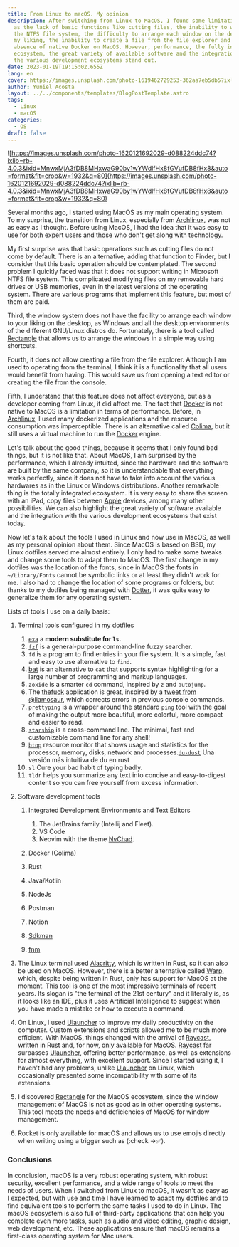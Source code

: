 ```yaml
---
title: From Linux to macOS. My opinion
description: After switching from Linux to MacOS, I found some limitations such
  as the lack of basic functions like cutting files, the inability to write to
  the NTFS file system, the difficulty to arrange each window on the desktop to
  my liking, the inability to create a file from the file explorer and the
  absence of native Docker on MacOS. However, performance, the fully integrated
  ecosystem, the great variety of available software and the integration with
  the various development ecosystems stand out.
date: 2023-01-19T19:15:02.655Z
lang: en
cover: https://images.unsplash.com/photo-1619462729253-362aa7eb5db5?ixlib=rb-4.0.3&q=80&fm=jpg&crop=entropy&cs=tinysrgb&w=6000
author: Yuniel Acosta
layout: ../../components/templates/BlogPostTemplate.astro
tags:
  - Linux
  - macOS
categories:
  - OS
draft: false
---
```

![https://images.unsplash.com/photo-1620121692029-d088224ddc74?ixlib=rb-4.0.3&ixid=MnwxMjA3fDB8MHxwaG90by1wYWdlfHx8fGVufDB8fHx8&auto=format&fit=crop&w=1932&q=80](https://images.unsplash.com/photo-1620121692029-d088224ddc74?ixlib=rb-4.0.3&ixid=MnwxMjA3fDB8MHxwaG90by1wYWdlfHx8fGVufDB8fHx8&auto=format&fit=crop&w=1932&q=80)

Several months ago, I started using MacOS as my main operating system. To my surprise, the transition from Linux, especially from [Archlinux](https://archlinux.org/), was not as easy as I thought. Before using MacOS, I had the idea that it was easy to use for both expert users and those who don't get along with technology.

My first surprise was that basic operations such as cutting files do not come by default. There is an alternative, adding that function to Finder, but I consider that this basic operation should be contemplated. The second problem I quickly faced was that it does not support writing in Microsoft NTFS file system. This complicated modifying files on my removable hard drives or USB memories, even in the latest versions of the operating system. There are various programs that implement this feature, but most of them are paid.

Third, the window system does not have the facility to arrange each window to your liking on the desktop, as Windows and all the desktop environments of the different GNU/Linux distros do. Fortunately, there is a tool called [Rectangle](https://rectangleapp.com/) that allows us to arrange the windows in a simple way using shortcuts.

Fourth, it does not allow creating a file from the file explorer. Although I am used to operating from the terminal, I think it is a functionality that all users would benefit from having. This would save us from opening a text editor or creating the file from the console.

Fifth, I understand that this feature does not affect everyone, but as a developer coming from Linux, it did affect me. The fact that [Docker](https://www.docker.com/) is not native to MacOS is a limitation in terms of performance. Before, in [Archlinux](https://archlinux.org/), I used many dockerized applications and the resource consumption was imperceptible. There is an alternative called [Colima](https://github.com/abiosoft/colima), but it still uses a virtual machine to run the [Docker](https://www.docker.com/) engine.

Let's talk about the good things, because it seems that I only found bad things, but it is not like that. About MacOS, I am surprised by the performance, which I already intuited, since the hardware and the software are built by the same company, so it is understandable that everything works perfectly, since it does not have to take into account the various hardwares as in the Linux or Windows distributions. Another remarkable thing is the totally integrated ecosystem. It is very easy to share the screen with an iPad, copy files between [Apple](https://www.apple.com/) devices, among many other possibilities. We can also highlight the great variety of software available and the integration with the various development ecosystems that exist today.

Now let's talk about the tools I used in Linux and now use in MacOS, as well as my personal opinion about them. Since MacOS is based on BSD, my Linux dotfiles served me almost entirely. I only had to make some tweaks and change some tools to adapt them to MacOS. The first change in my dotfiles was the location of the fonts, since in MacOS the fonts in `~/Library/Fonts` cannot be symbolic links or at least they didn't work for me. I also had to change the location of some programs or folders, but thanks to my dotfiles being managed with [Dotter](https://github.com/SuperCuber/dotter), it was quite easy to generalize them for any operating system.

Lists of tools I use on a daily basis:

1. Terminal tools configured in my dotfiles

   1. [`exa`](https://the.exa.website/) a **modern substitute for `ls`.**
   2. [`fzf`](https://github.com/junegunn/fzf) is a general-purpose command-line fuzzy searcher.
   3. `fd` is a program to find entries in your file system. It is a simple, fast and easy to use alternative to `find`.
   4. [bat](https://github.com/sharkdp/bat) is an alternative to `cat` that supports syntax highlighting for a large number of programming and markup languages.
   5. `zoxide` is a smarter `cd` command, inspired by `z` and `autojump`.
   6. The [thefuck](https://github.com/nvbn/thefuck) application is great, inspired by a [tweet from @liamosaur](https://twitter.com/liamosaur/status/506975850596536320), which corrects errors in previous console commands.
   7. `prettyping` is a wrapper around the standard `ping` tool with the goal of making the output more beautiful, more colorful, more compact and easier to read.
   8. [`starship`](https://starship.rs/) is a cross-command line. The minimal, fast and customizable command line for any shell!
   9. [`btop`](https://github.com/aristocratos/btop) resource monitor that shows usage and statistics for the processor, memory, disks, network and processes.[`du-dust`](https://github.com/bootandy/dust) Una versión más intuitiva de du en rust
   10. `sl` Cure your bad habit of typing badly.
   11. `tldr` helps you summarize any text into concise and easy-to-digest content so you can free yourself from excess information.
2. Software development tools

   1. Integrated Development Environments and Text Editors

      1. The JetBrains family (Intellij and Fleet).
      2. VS Code
      3. Neovim with the theme [NvChad](https://nvchad.com/).
   2. Docker (Colima)
   3. Rust
   4. Java/Kotlin
   5. NodeJs
   6. Postman
   7. Notion
   8. [Sdkman](https://sdkman.io/)
   9. [fnm](https://github.com/Schniz/fnm)
3. The Linux terminal used [Alacritty](https://github.com/alacritty/alacritty), which is written in Rust, so it can also be used on MacOS. However, there is a better alternative called [Warp](https://www.warp.dev/), which, despite being written in Rust, only has support for MacOS at the moment. This tool is one of the most impressive terminals of recent years. Its slogan is "the terminal of the 21st century" and it literally is, as it looks like an IDE, plus it uses Artificial Intelligence to suggest when you have made a mistake or how to execute a command.
4. On Linux, I used [Ulauncher](https://ulauncher.io/) to improve my daily productivity on the computer. Custom extensions and scripts allowed me to be much more efficient. With MacOS, things changed with the arrival of [Raycast](https://www.raycast.com/), written in Rust and, for now, only available for MacOS. [Raycast](https://www.raycast.com/) far surpasses [Ulauncher](https://ulauncher.io/), offering better performance, as well as extensions for almost everything, with excellent support. Since I started using it, I haven't had any problems, unlike [Ulauncher](https://ulauncher.io/) on Linux, which occasionally presented some incompatibility with some of its extensions.
5. I discovered [Rectangle](https://rectangleapp.com/) for the MacOS ecosystem, since the window management of MacOS is not as good as in other operating systems. This tool meets the needs and deficiencies of MacOS for window management.
6. Rocket is only available for macOS and allows us to use emojis directly when writing using a trigger such as (:check →✅).

### Conclusions

In conclusion, macOS is a very robust operating system, with robust security, excellent performance, and a wide range of tools to meet the needs of users. When I switched from Linux to macOS, it wasn't as easy as I expected, but with use and time I have learned to adapt my dotfiles and to find equivalent tools to perform the same tasks I used to do in Linux. The macOS ecosystem is also full of third-party applications that can help you complete even more tasks, such as audio and video editing, graphic design, web development, etc. These applications ensure that macOS remains a first-class operating system for Mac users.